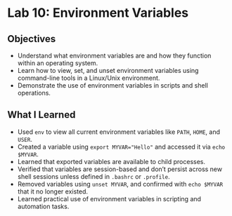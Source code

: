 # Lab 10: Environment Variables

## Objectives
- Understand what environment variables are and how they function within an operating system.
- Learn how to view, set, and unset environment variables using command-line tools in a Linux/Unix environment.
- Demonstrate the use of environment variables in scripts and shell operations.

## What I Learned
- Used `env` to view all current environment variables like `PATH`, `HOME`, and `USER`.
- Created a variable using `export MYVAR="Hello"` and accessed it via `echo $MYVAR`.
- Learned that exported variables are available to child processes.
- Verified that variables are session-based and don’t persist across new shell sessions unless defined in `.bashrc` or `.profile`.
- Removed variables using `unset MYVAR`, and confirmed with `echo $MYVAR` that it no longer existed.
- Learned practical use of environment variables in scripting and automation tasks.
